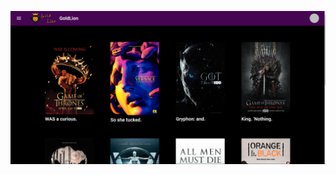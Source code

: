 ![alt text](https://github.com/GoldLionVenz/React-Frontend/blob/master/public/img/Screenshot_4.png?raw=true)